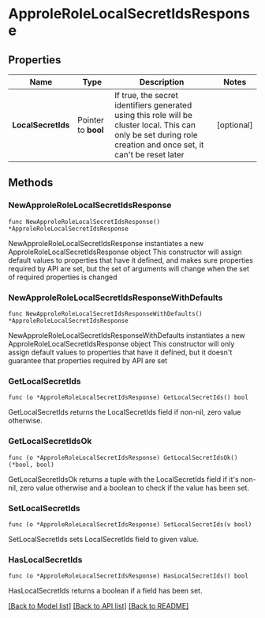 # ApproleRoleLocalSecretIdsResponse

## Properties

Name | Type | Description | Notes
------------ | ------------- | ------------- | -------------
**LocalSecretIds** | Pointer to **bool** | If true, the secret identifiers generated using this role will be cluster local. This can only be set during role creation and once set, it can&#39;t be reset later | [optional] 

## Methods

### NewApproleRoleLocalSecretIdsResponse

`func NewApproleRoleLocalSecretIdsResponse() *ApproleRoleLocalSecretIdsResponse`

NewApproleRoleLocalSecretIdsResponse instantiates a new ApproleRoleLocalSecretIdsResponse object
This constructor will assign default values to properties that have it defined,
and makes sure properties required by API are set, but the set of arguments
will change when the set of required properties is changed

### NewApproleRoleLocalSecretIdsResponseWithDefaults

`func NewApproleRoleLocalSecretIdsResponseWithDefaults() *ApproleRoleLocalSecretIdsResponse`

NewApproleRoleLocalSecretIdsResponseWithDefaults instantiates a new ApproleRoleLocalSecretIdsResponse object
This constructor will only assign default values to properties that have it defined,
but it doesn't guarantee that properties required by API are set

### GetLocalSecretIds

`func (o *ApproleRoleLocalSecretIdsResponse) GetLocalSecretIds() bool`

GetLocalSecretIds returns the LocalSecretIds field if non-nil, zero value otherwise.

### GetLocalSecretIdsOk

`func (o *ApproleRoleLocalSecretIdsResponse) GetLocalSecretIdsOk() (*bool, bool)`

GetLocalSecretIdsOk returns a tuple with the LocalSecretIds field if it's non-nil, zero value otherwise
and a boolean to check if the value has been set.

### SetLocalSecretIds

`func (o *ApproleRoleLocalSecretIdsResponse) SetLocalSecretIds(v bool)`

SetLocalSecretIds sets LocalSecretIds field to given value.

### HasLocalSecretIds

`func (o *ApproleRoleLocalSecretIdsResponse) HasLocalSecretIds() bool`

HasLocalSecretIds returns a boolean if a field has been set.


[[Back to Model list]](../README.md#documentation-for-models) [[Back to API list]](../README.md#documentation-for-api-endpoints) [[Back to README]](../README.md)


